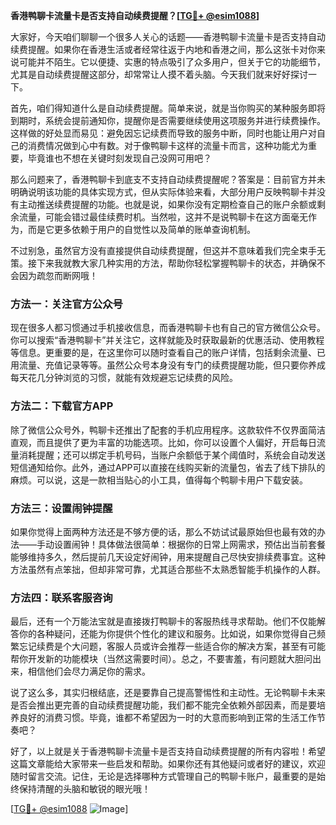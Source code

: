 **香港鸭聊卡流量卡是否支持自动续费提醒？[[TG💪+ @esim1088](https://t.me/s/esim1088)]**

大家好，今天咱们聊聊一个很多人关心的话题——香港鸭聊卡流量卡是否支持自动续费提醒。如果你在香港生活或者经常往返于内地和香港之间，那么这张卡对你来说可能并不陌生。它以便捷、实惠的特点吸引了众多用户，但关于它的功能细节，尤其是自动续费提醒这部分，却常常让人摸不着头脑。今天我们就来好好探讨一下。

首先，咱们得知道什么是自动续费提醒。简单来说，就是当你购买的某种服务即将到期时，系统会提前通知你，提醒你是否需要继续使用这项服务并进行续费操作。这样做的好处显而易见：避免因忘记续费而导致的服务中断，同时也能让用户对自己的消费情况做到心中有数。对于像鸭聊卡这样的流量卡而言，这种功能尤为重要，毕竟谁也不想在关键时刻发现自己没网可用吧？

那么问题来了，香港鸭聊卡到底支不支持自动续费提醒呢？答案是：目前官方并未明确说明该功能的具体实现方式，但从实际体验来看，大部分用户反映鸭聊卡并没有主动推送续费提醒的功能。也就是说，如果你没有定期检查自己的账户余额或剩余流量，可能会错过最佳续费时机。当然啦，这并不是说鸭聊卡在这方面毫无作为，而是它更多依赖于用户的自觉性以及简单的账单查询机制。

不过别急，虽然官方没有直接提供自动续费提醒，但这并不意味着我们完全束手无策。接下来我就教大家几种实用的方法，帮助你轻松掌握鸭聊卡的状态，并确保不会因为疏忽而断网哦！

### 方法一：关注官方公众号

现在很多人都习惯通过手机接收信息，而香港鸭聊卡也有自己的官方微信公众号。你可以搜索“香港鸭聊卡”并关注它，这样就能及时获取最新的优惠活动、使用教程等信息。更重要的是，在这里你可以随时查看自己的账户详情，包括剩余流量、已用流量、充值记录等等。虽然公众号本身没有专门的续费提醒功能，但只要你养成每天花几分钟浏览的习惯，就能有效规避忘记续费的风险。

### 方法二：下载官方APP

除了微信公众号外，鸭聊卡还推出了配套的手机应用程序。这款软件不仅界面简洁直观，而且提供了更为丰富的功能选项。比如，你可以设置个人偏好，开启每日流量消耗提醒；还可以绑定手机号码，当账户余额低于某个阈值时，系统会自动发送短信通知给你。此外，通过APP可以直接在线购买新的流量包，省去了线下排队的麻烦。可以说，这是一款相当贴心的小工具，值得每个鸭聊卡用户下载安装。

### 方法三：设置闹钟提醒

如果你觉得上面两种方法还是不够方便的话，那么不妨试试最原始但也最有效的办法——手动设置闹钟！具体做法很简单：根据你的日常上网需求，预估出当前套餐能够维持多久，然后提前几天设定好闹钟，用来提醒自己尽快安排续费事宜。这种方法虽然有点笨拙，但却非常可靠，尤其适合那些不太熟悉智能手机操作的人群。

### 方法四：联系客服咨询

最后，还有一个万能法宝就是直接拨打鸭聊卡的客服热线寻求帮助。他们不仅能解答你的各种疑问，还能为你提供个性化的建议和服务。比如说，如果你觉得自己频繁忘记续费是个大问题，客服人员或许会推荐一些适合你的解决方案，甚至有可能帮你开发新的功能模块（当然这需要时间）。总之，不要害羞，有问题就大胆问出来，相信他们会尽力满足你的需求。

说了这么多，其实归根结底，还是要靠自己提高警惕性和主动性。无论鸭聊卡未来是否会推出更完善的自动续费提醒功能，我们都不能完全依赖外部因素，而是要培养良好的消费习惯。毕竟，谁都不希望因为一时的大意而影响到正常的生活工作节奏吧？

好了，以上就是关于香港鸭聊卡流量卡是否支持自动续费提醒的所有内容啦！希望这篇文章能给大家带来一些启发和帮助。如果你还有其他疑问或者好的建议，欢迎随时留言交流。记住，无论是选择哪种方式管理自己的鸭聊卡账户，最重要的是始终保持清醒的头脑和敏锐的眼光哦！

[[TG💪+ @esim1088](https://t.me/s/esim1088) ![Image](https://i.postimg.cc/4NQfJmqS/Snipaste-2025-05-13-00-14-12.png)]